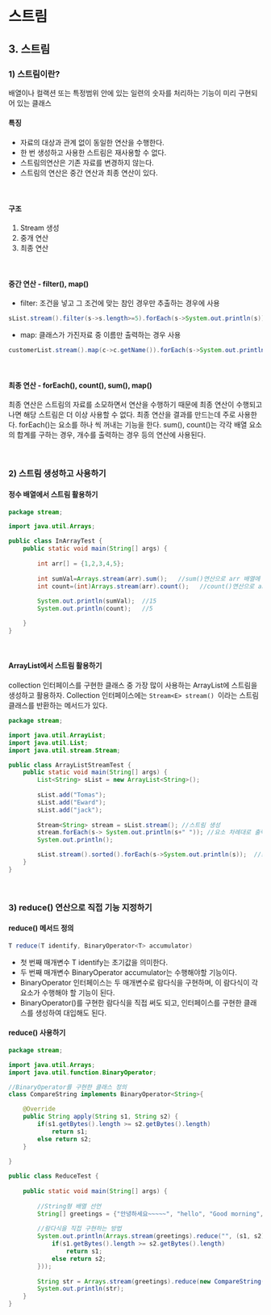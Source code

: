 # 스트림

## 3. 스트림

### 1) 스트림이란?
배열이나 컬랙션 또는 특정범위 안에 있는 일련의 숫자를 처리하는 기능이 미리 구현되어 있는 클래스

#### 특징
* 자료의 대상과 관계 없이 동일한 연산을 수행한다.
* 한 번 생성하고 사용한 스트림은 재사용할 수 없다.
* 스트림의연산은 기존 자료를 변경하지 않는다.
* 스트림의 연산은 중간 연산과 최종 연산이 있다.


<br>

#### 구조
1. Stream 생성
2. 중개 연산
3. 최종 연산

<br>

#### 중간 연산 - filter(), map()
* filter: 조건을 넣고 그 조건에 맞는 참인 경우만 추출하는 경우에 사용
```java
sList.stream().filter(s->s.length>=5).forEach(s->System.out.println(s));
```

* map: 클래스가 가진자료 중 이름만 출력하는 경우 사용
```java
customerList.stream().map(c->c.getName()).forEach(s->System.out.println(s));
```

<br>

#### 최종 연산 - forEach(), count(), sum(), map()
최종 연산은 스트림의 자료를 소모하면서 연산을 수행하기 때문에 최종 연산이 수행되고 나면 해당 스트림은 더 이상 사용할 수 없다. 최종 연산을 결과를 만드는데 주로 사용한다. forEach()는 요소를 하나 씩 꺼내는 기능을 한다. sum(), count()는 각각 배열 요소의 합계를 구하는 경우, 개수를 출력하는 경우 등의 연산에 사용된다.

<br>

### 2) 스트림 생성하고 사용하기

#### 정수 배열에서 스트림 활용하기
```java
package stream;

import java.util.Arrays;

public class InArrayTest {
	public static void main(String[] args) {
		
		int arr[] = {1,2,3,4,5};
		
		int sumVal=Arrays.stream(arr).sum();   //sum()연산으로 arr 배열에 저장된 값을 모두 더함
		int count=(int)Arrays.stream(arr).count();   //count()연산으로 arr 배열의 요소 개수를 반환함
		
		System.out.println(sumVal);  //15
		System.out.println(count);   //5

	}
}

```

<br>

#### ArrayList에서 스트림 활용하기       
collection 인터페이스를 구현한 클래스 중 가장 많이 사용하는 ArrayList에 스트림을 생성하고 활용하자. Collection 인터페이스에는 ```Stream<E> stream() ```이라는 스트림 클래스를 반환하는 메서드가 있다.
```java
package stream;

import java.util.ArrayList;
import java.util.List;
import java.util.stream.Stream;

public class ArrayListStreamTest {
	public static void main(String[] args) {
		List<String> sList = new ArrayList<String>();
		
		sList.add("Tomas");
		sList.add("Eward");
		sList.add("jack");
		
		Stream<String> stream = sList.stream(); //스트림 생성
		stream.forEach(s-> System.out.println(s+" ")); //요소 차례대로 출력
		System.out.println();

		sList.stream().sorted().forEach(s->System.out.println(s));  //스트림 생성과 동시에 사용
	}
}

```

<br>

### 3) reduce() 연산으로 직접 기능 지정하기

#### reduce() 메서드 정의
```java
T reduce(T identify, BinaryOperator<T> accumulator)
```
* 첫 번째 매개변수 T identify는 초기값을 의미한다.
* 두 번째 매개변수 BinaryOperator<T> accumulator는 수행해야할 기능이다. 
* BinaryOperator 인터페이스는 두 매개변수로 람다식을 구현하며, 이 람다식이 각 요소가 수행해야 할 기능이 된다. 
*  BinaryOperator()를 구현한 람다식을 직접 써도 되고, 인터페이스를 구현한 클래스를 생성하여 대입해도 된다.

#### reduce() 사용하기
```java
package stream;

import java.util.Arrays;
import java.util.function.BinaryOperator;

//BinaryOperator를 구현한 클래스 정의
class CompareString implements BinaryOperator<String>{

	@Override
	public String apply(String s1, String s2) {
		if(s1.getBytes().length >= s2.getBytes().length)
			return s1;
		else return s2;
	}
	
}

public class ReduceTest {
	
	public static void main(String[] args) {
		
		//String형 배열 선언
		String[] greetings = {"안녕하세요~~~~~", "hello", "Good morning", "반갑습니다^^"};
		
		//람다식을 직접 구현하는 방법
		System.out.println(Arrays.stream(greetings).reduce("", (s1, s2)->{
			if(s1.getBytes().length >= s2.getBytes().length)
				return s1;
			else return s2;
		}));
		
		String str = Arrays.stream(greetings).reduce(new CompareString()).get();
		System.out.println(str);
	}
}
```
